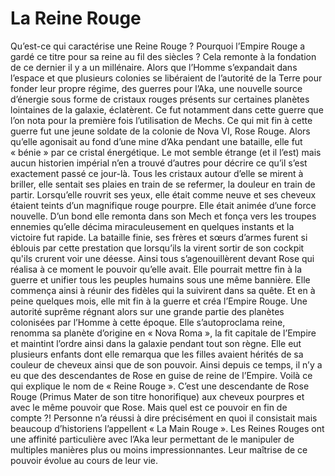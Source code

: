            
# La Reine Rouge
Qu’est-ce qui caractérise une Reine Rouge ? Pourquoi l’Empire Rouge a gardé ce titre pour sa reine au fil des siècles ? Cela remonte à la fondation de ce dernier il y a un millénaire. Alors que l’Homme s’expandait dans l’espace et que plusieurs colonies se libéraient de l’autorité de la Terre pour fonder leur propre régime, des guerres pour l’Aka, une nouvelle source d’énergie sous forme de cristaux rouges présents sur certaines planètes lointaines de la galaxie, éclatèrent. Ce fut notamment dans cette guerre que l’on nota pour la première fois l’utilisation de Mechs. 
Ce qui mit fin à cette guerre fut une jeune soldate de la colonie de Nova VI, Rose Rouge. Alors qu’elle agonisait au fond d’une mine d’Aka pendant une bataille, elle fut « bénie » par ce cristal énergétique. Le mot semble étrange (et il l’est) mais aucun historien impérial n’en a trouvé d’autres pour décrire ce qu’il s’est exactement passé ce jour-là. Tous les cristaux autour d’elle se mirent à briller, elle sentait ses plaies en train de se refermer, la douleur en train de partir. Lorsqu’elle rouvrit ses yeux, elle était comme neuve et ses cheveux étaient teints d’un magnifique rouge pourpre. Elle était animée d’une force nouvelle. D’un bond elle remonta dans son Mech et fonça vers les troupes ennemies qu’elle décima miraculeusement en quelques instants et la victoire fut rapide. La bataille finie, ses frères et sœurs d’armes furent si éblouis par cette prestation que lorsqu’ils la virent sortir de son cockpit qu'ils crurent voir une déesse. Ainsi tous s’agenouillèrent devant Rose qui réalisa à ce moment le pouvoir qu’elle avait. Elle pourrait mettre fin à la guerre et unifier tous les peuples humains sous une même bannière. Elle commença ainsi à réunir des fidèles qui la suivirent dans sa quête. Et en à peine quelques mois, elle mit fin à la guerre et créa l’Empire Rouge. Une autorité suprême régnant alors sur une grande partie des planètes colonisées par l’Homme à cette époque. Elle s’autoproclama reine, renomma sa planète d’origine en « Nova Roma », la fit capitale de l’Empire et maintint l’ordre ainsi dans la galaxie pendant tout son règne. 
Elle eut plusieurs enfants dont elle remarqua que les filles avaient hérités de sa couleur de cheveux ainsi que de son pouvoir. Ainsi depuis ce temps, il n’y a eu que des descendantes de Rose en guise de reine de l’Empire. Voilà ce qui explique le nom de « Reine Rouge ». C’est une descendante de Rose Rouge (Primus Mater de son titre honorifique) aux cheveux pourpres et avec le même pouvoir que Rose. Mais quel est ce pouvoir en fin de compte ?! Personne n’a réussi à dire précisément en quoi il consistait mais beaucoup d’historiens l’appellent « La Main Rouge ». Les Reines Rouges ont une affinité particulière avec l’Aka leur permettant de le manipuler de multiples manières plus ou moins impressionnantes. Leur maîtrise de ce pouvoir évolue au cours de leur vie.
